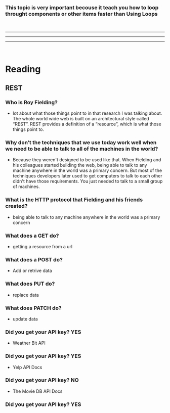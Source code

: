 
### This topic is very important becouse it teach you how to loop throught components or other items faster than Using Loops

<br>
<hr><hr><hr>
<br>

# Reading

## REST

### Who is Roy Fielding?
-  lot about what those things point to in that research I was talking about. The whole world wide web is built on an architectural style called “REST”. REST provides a definition of a “resource”, which is what those things point to.

### Why don’t the techniques that we use today work well when we need to be able to talk to all of the machines in the world?
- Because they weren't designed to be used like that. When Fielding and his colleagues started building the web, being able to talk to any machine anywhere in the world was a primary concern. But most of the techniques developers later used to get computers to talk to each other didn't have those requirements. You just needed to talk to a small group of machines.

### What is the HTTP protocol that Fielding and his friends created?
- being able to talk to any machine anywhere in the world was a primary concern

### What does a GET do?
- getting a resource from a url

### What does a POST do?
- Add or retrive data

### What does PUT do?
- replace data

### What does PATCH do?
- update data 



### Did you get your API key? YES
- Weather Bit API

### Did you get your API key? YES
- Yelp API Docs

### Did you get your API key? NO
- The Movie DB API Docs

### Did you get your API key? YES
